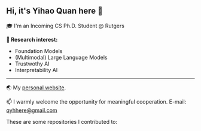 ## Hi, it's Yihao Quan here 👋
🎓 I'm an Incoming CS Ph.D. Student @ Rutgers

**🧠 Research interest:**
- Foundation Models
- (Multimodal) Large Language Models
- Trustwothy AI
- Interpretability AI
---
🌏 My [personal website](https://itsqyh.github.io/).

📫 I warmly welcome the opportunity for meaningful cooperation. E-mail: qyhhere@gmail.com

These are some repositories I contributed to:


<!--
**itsqyh/itsqyh** is a ✨ _special_ ✨ repository because its `README.md` (this file) appears on your GitHub profile.

Here are some ideas to get you started:

- 🔭 I’m currently working on ...
- 🌱 I’m currently learning ...
- 👯 I’m looking to collaborate on ...
- 🤔 I’m looking for help with ...
- 💬 Ask me about ...
- 📫 How to reach me: ...
- 😄 Pronouns: ...
- ⚡ Fun fact: ...
-->
